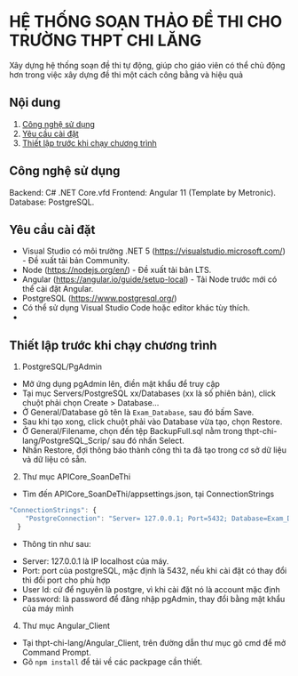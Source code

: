 # HỆ THỐNG SOẠN THẢO ĐỀ THI CHO TRƯỜNG THPT CHI LĂNG
Xây dựng hệ thống soạn đề thi tự động, giúp cho giáo viên có thể chủ động hơn trong việc xây dựng đề thi một cách công bằng và hiệu quả

## Nội dung
1. [Công nghệ sử dụng](#technology)
2. [Yêu cầu cài đặt](#install-require)
3. [Thiết lập trước khi chạy chương trình](#pre-setup)

## Công nghệ sử dụng
Backend: C# .NET Core.vfd
Frontend: Angular 11 (Template by Metronic).
Database: PostgreSQL.

## Yêu cầu cài đặt
- Visual Studio có môi trường .NET 5 (https://visualstudio.microsoft.com/) - Đề xuất tải bản Community.
- Node (https://nodejs.org/en/) - Đề xuất tải bản LTS.
- Angular (https://angular.io/guide/setup-local) - Tải Node trước mới có thể cài đặt Angular.
- PostgreSQL (https://www.postgresql.org/)
- Có thể sử dụng Visual Studio Code hoặc editor khác tùy thích.
- 
## Thiết lập trước khi chạy chương trình
1. PostgreSQL/PgAdmin
- Mở ứng dụng pgAdmin lên, điền mật khẩu để truy cập
- Tại mục Servers/PostgreSQL xx/Databases (xx là số phiên bản), click chuột phải chọn Create > Database...
- Ở General/Database gõ tên là `Exam_Database`, sau đó bấm Save.
- Sau khi tạo xong, click chuột phải vào Database vừa tạo, chọn Restore.
- Ở General/Filename, chọn đến tệp BackupFull.sql nằm trong thpt-chi-lang/PostgreSQL_Scrip/ sau đó nhấn Select.
- Nhấn Restore, đợi thông báo thành công thì ta đã tạo trong cơ sở dữ liệu vả dữ liệu có sẵn.
2. Thư mục APICore_SoanDeThi
- Tìm đến APICore_SoanDeThi/appsettings.json, tại ConnectionStrings
```javascript
"ConnectionStrings": {
    "PostgreConnection": "Server= 127.0.0.1; Port=5432; Database=Exam_Database; User Id=postgres; Password = admin; Integrated Security=true; Pooling=true;"
  }
```
- Thông tin như sau:
+ Server: 127.0.0.1 là IP localhost của máy.
+ Port: port của postgreSQL, mặc định là 5432, nếu khi cài đặt có thay đổi thì đổi port cho phù hợp
+ User Id: cứ để nguyên là postgre, vì khi cài đặt nó là account mặc định
+ Password: là password để đăng nhập pgAdmin, thay đổi bằng mật khẩu của máy mình
4. Thư mục Angular_Client
- Tại thpt-chi-lang/Angular_Client, trên đường dẫn thư mục gõ cmd để mở Command Prompt.
- Gõ `npm install` để tải về các packpage cần thiết.


